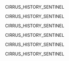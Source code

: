 
CIRRUS_HISTORY_SENTINEL

CIRRUS_HISTORY_SENTINEL

CIRRUS_HISTORY_SENTINEL

CIRRUS_HISTORY_SENTINEL

CIRRUS_HISTORY_SENTINEL

CIRRUS_HISTORY_SENTINEL
